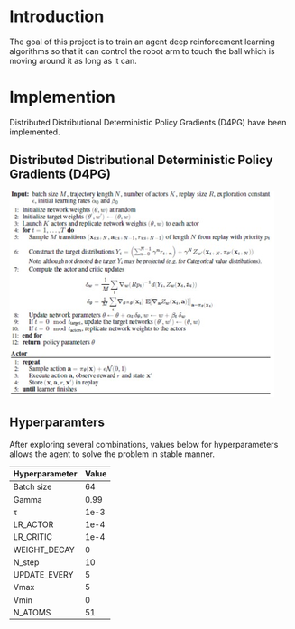 # Introduction

The goal of this project is to train an agent deep reinforcement learning algorithms so that it can control the robot arm to touch the ball which is moving around it as long as it can.

# Implemention

Distributed Distributional Deterministic Policy Gradients (D4PG) have been implemented.

## Distributed Distributional Deterministic Policy Gradients (D4PG)

![alt text](https://github.com/kelvin84hk/DRLND_P2_Continuous_Control/blob/master/pics/d4pg_algo.jpg)

## Hyperparamters

After exploring several combinations, values below for hyperparameters allows the agent to solve the problem in stable manner.

Hyperparameter | Value
--- | ---    
Batch size | 64
Gamma | 0.99
τ | 1e-3
LR_ACTOR | 1e-4
LR_CRITIC | 1e-4
WEIGHT_DECAY | 0
N_step | 10
UPDATE_EVERY | 5
Vmax | 5
Vmin | 0
N_ATOMS | 51


